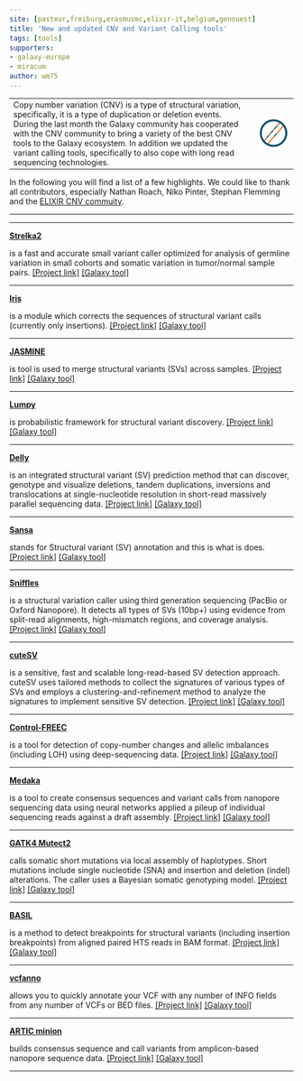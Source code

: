 ```yaml
---
site: [pasteur,freiburg,erasmusmc,elixir-it,belgium,genouest]
title: 'New and updated CNV and Variant Calling tools'
tags: [tools]
supporters:
- galaxy-europe
- miracum
author: wm75
---
```


<table><tr><td>
Copy number variation (CNV) is a type of structural variation, specifically, it is a type of duplication or deletion events.
During the last month the Galaxy community has cooperated with the CNV community to bring a variety of the best CNV tools to the 
Galaxy ecosystem. In addition we updated the variant calling tools, specifically to also cope with long read sequencing technologies.
</td><td>
<img src="/assets/media/humman_variations_community_icon.png" alt="ELIXIR CNV community" />
</td></tr></table>

In the following you will find a list of a few highlights.
We could like to thank all contributors, especially Nathan Roach, Niko Pinter, Stephan Flemming and the [ELIXIR CNV commuity](https://elixir-europe.org/communities/hcnv).

---------

---
**[Strelka2](https://usegalaxy.eu/root?tool_id=toolshed.g2.bx.psu.edu/repos/iuc/strelka_somatic/strelka_somatic/)**

is a fast and accurate small variant caller optimized for analysis of germline variation in small cohorts
and somatic variation in tumor/normal sample pairs.
[[Project link]]((https://github.com/Illumina/strelka))
[[Galaxy tool]](https://usegalaxy.eu/root?tool_id=toolshed.g2.bx.psu.edu/repos/iuc/strelka_somatic/strelka_somatic/)

---

**[Iris](https://usegalaxy.eu/root?tool_id=toolshed.g2.bx.psu.edu/repos/iuc/irissv/irissv/)**

is a module which corrects the sequences of structural variant calls (currently only insertions).
[[Project link]](https://github.com/mkirsche/Iris)
[[Galaxy tool]](https://usegalaxy.eu/root?tool_id=toolshed.g2.bx.psu.edu/repos/iuc/irissv/irissv/)

---

**[JASMINE](https://usegalaxy.eu/root?tool_id=toolshed.g2.bx.psu.edu/repos/iuc/jasminesv/jasminesv/)**

is tool is used to merge structural variants (SVs) across samples.
[[Project link]](https://github.com/mkirsche/Jasmine)
[[Galaxy tool]](https://usegalaxy.eu/root?tool_id=toolshed.g2.bx.psu.edu/repos/iuc/jasminesv/jasminesv/)

---

**[Lumpy](https://usegalaxy.eu/root?tool_id=toolshed.g2.bx.psu.edu/repos/iuc/lumpy_sv/lumpy_sv/)**

is probabilistic framework for structural variant discovery.
[[Project link]](https://github.com/arq5x/lumpy-sv)
[[Galaxy tool]](https://usegalaxy.eu/root?tool_id=toolshed.g2.bx.psu.edu/repos/iuc/lumpy_sv/lumpy_sv/)

---

**[Delly](https://usegalaxy.eu/root?tool_id=toolshed.g2.bx.psu.edu/repos/iuc/delly_call/delly_call/)**

is an integrated structural variant (SV) prediction method that can discover, genotype and visualize deletions, tandem duplications,
inversions and translocations at single-nucleotide resolution in short-read massively parallel sequencing data.
[[Project link]](https://github.com/dellytools/delly)
[[Galaxy tool]](https://usegalaxy.eu/root?tool_id=toolshed.g2.bx.psu.edu/repos/iuc/delly_call/delly_call/)

---

**[Sansa](https://usegalaxy.eu/root?tool_id=toolshed.g2.bx.psu.edu/repos/iuc/sansa_annotate/sansa_annotate/)**

stands for Structural variant (SV) annotation and this is what is does.
[[Project link]](https://github.com/dellytools/sansa)
[[Galaxy tool]](https://usegalaxy.eu/root?tool_id=toolshed.g2.bx.psu.edu/repos/iuc/sansa_annotate/sansa_annotate/)

---

**[Sniffles](https://usegalaxy.eu/root?tool_id=toolshed.g2.bx.psu.edu/repos/iuc/sniffles/sniffles/)**

is a structural variation caller using third generation sequencing (PacBio or Oxford Nanopore). It detects all types of SVs (10bp+)
using evidence from split-read alignments, high-mismatch regions, and coverage analysis.
[[Project link]](https://github.com/fritzsedlazeck/Sniffles)
[[Galaxy tool]](https://usegalaxy.eu/root?tool_id=toolshed.g2.bx.psu.edu/repos/iuc/sniffles/sniffles/)

---

**[cuteSV](https://usegalaxy.eu/root?tool_id=toolshed.g2.bx.psu.edu/repos/iuc/cutesv/cutesv/)**

is a sensitive, fast and scalable long-read-based SV detection approach. cuteSV uses tailored methods to
collect the signatures of various types of SVs and employs a clustering-and-refinement method
to analyze the signatures to implement sensitive SV detection.
[[Project link]](https://github.com/tjiangHIT/cuteSV)
[[Galaxy tool]](https://usegalaxy.eu/root?tool_id=toolshed.g2.bx.psu.edu/repos/iuc/cutesv/cutesv/)

---

**[Control-FREEC](https://usegalaxy.eu/root?tool_id=toolshed.g2.bx.psu.edu/repos/iuc/control_freec/control_freec)**

is a tool for detection of copy-number changes and allelic imbalances (including LOH) using deep-sequencing data.
[[Project link]](http://boevalab.inf.ethz.ch/FREEC/)
[[Galaxy tool]](https://usegalaxy.eu/root?tool_id=toolshed.g2.bx.psu.edu/repos/iuc/control_freec/control_freec)

---

**[Medaka](https://usegalaxy.eu/root?tool_id=toolshed.g2.bx.psu.edu/repos/iuc/medaka_variant_pipeline/medaka_variant_pipeline/)**

is a tool to create consensus sequences and variant calls from nanopore sequencing data
using neural networks applied a pileup of individual sequencing reads against a draft assembly.
[[Project link]](https://github.com/nanoporetech/medaka)
[[Galaxy tool]](https://usegalaxy.eu/root?tool_id=toolshed.g2.bx.psu.edu/repos/iuc/medaka_variant_pipeline/medaka_variant_pipeline/)

---

**[GATK4 Mutect2](https://usegalaxy.eu/root?tool_id=toolshed.g2.bx.psu.edu/repos/iuc/gatk4_mutect2/gatk4_mutect2/)**

calls somatic short mutations via local assembly of haplotypes. Short mutations include single nucleotide (SNA) and insertion and deletion (indel)
alterations. The caller uses a Bayesian somatic genotyping model.
[[Project link]](https://gatk.broadinstitute.org/hc/en-us/articles/360037593851-Mutect2)
[[Galaxy tool]](https://usegalaxy.eu/root?tool_id=toolshed.g2.bx.psu.edu/repos/iuc/gatk4_mutect2/gatk4_mutect2/)

---

**[BASIL](https://usegalaxy.eu/root?tool_id=toolshed.g2.bx.psu.edu/repos/iuc/basil/basil/)**

is a method to detect breakpoints for structural variants (including insertion breakpoints) from aligned paired HTS reads in BAM format.
[[Project link]](https://github.com/seqan/anise_basil)
[[Galaxy tool]](https://usegalaxy.eu/root?tool_id=toolshed.g2.bx.psu.edu/repos/iuc/basil/basil/)

---

**[vcfanno](https://usegalaxy.eu/root?tool_id=toolshed.g2.bx.psu.edu/repos/iuc/vcfanno/vcfanno/)**

allows you to quickly annotate your VCF with any number of INFO fields from any number of VCFs or BED files.
[[Project link]](https://github.com/brentp/vcfanno)
[[Galaxy tool]](https://usegalaxy.eu/root?tool_id=toolshed.g2.bx.psu.edu/repos/iuc/vcfanno/vcfanno/)

---

**[ARTIC minion](https://usegalaxy.eu/root?tool_id=toolshed.g2.bx.psu.edu/repos/iuc/artic_minion/artic_minion/)**

builds consensus sequence and call variants from amplicon-based nanopore sequence data.
[[Project link]](https://github.com/artic-network/fieldbioinformatics)
[[Galaxy tool]](https://usegalaxy.eu/root?tool_id=toolshed.g2.bx.psu.edu/repos/iuc/artic_minion/artic_minion/)

---




